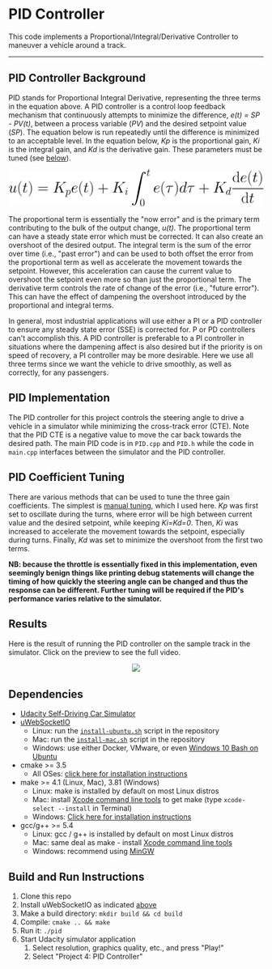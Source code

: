# PID Controller

This code implements a Proportional/Integral/Derivative Controller to maneuver a vehicle around a track. 

---

## PID Controller Background
PID stands for Proportional Integral Derivative, representing the three terms in the equation above. A PID controller
is a control loop feedback mechanism that continuously attempts to minimize the difference, _e(t) = SP - PV(t)_,
between a process variable (_PV_) and the desired setpoint value (_SP_). The equation below is run repeatedly until
the difference is minimized to an acceptable level. In the equation below, _Kp_ is the proportional gain, _Ki_ is the
integral gain, and _Kd_ is the derivative gain. These parameters must be tuned (see [below](#pid-coefficient-tuning)).

<p align="center">
<img alt="u(t) = Kp*e(t) + Ki*Σe(τ) + Kd*de(t)/dt" src="images/PID_equation.svg">
</p>

The proportional term is essentially the "now error" and is the primary term contributing to the bulk of the output
change, _u(t)_. The proportional term can have a steady state error which must be corrected. It can also create
an overshoot of the desired output. The integral term is the sum of the error over time (i.e., "past error") and
can be used to both offset the error from the proportional term as well as accelerate the movement towards the setpoint.
However, this acceleration can cause the current value to overshoot the setpoint even more so than just the proportional
term. The derivative term controls the rate of change of the error (i.e., "future error"). This can have the effect of
dampening the overshoot introduced by the proportional and integral terms.

In general, most industrial applications will use either a PI or a PID controller to ensure any steady state error (SSE)
is corrected for. P or PD controllers can't accomplish this. A PID controller is preferable to a PI controller in
situations where the dampening affect is also desired but if the priority is on speed of recovery, a PI controller
may be more desirable. Here we use all three terms since we want the vehicle to drive smoothly, as well as correctly,
for any passengers.

## PID Implementation
The PID controller for this project controls the steering angle to drive a vehicle in a simulator while minimizing the
cross-track error (CTE). Note that the PID CTE is a negative value to move the car back towards the desired path. The
main PID code is in `PID.cpp` and `PID.h` while the code in `main.cpp` interfaces between the simulator and the PID
controller. 

## PID Coefficient Tuning
There are various methods that can be used to tune the three gain coefficients. The simplest is
[manual tuning](https://en.wikipedia.org/wiki/PID_controller#Manual_tuning), which I used here. _Kp_ was first set
to oscillate during the turns, where error will be high between current value and the desired setpoint, while
keeping _Ki=Kd=0_. Then, _Ki_ was increased to accelerate the movement towards the setpoint, especially during turns.
Finally, _Kd_ was set to minimize the overshoot from the first two terms.

**NB: because the throttle is essentially fixed in this implementation, even seemingly benign things like printing
debug statements will change the timing of how quickly the steering angle can be changed and thus the response can
be different. Further tuning will be required if the PID's performance varies relative to the simulator.**   

## Results
Here is the result of running the PID controller on the sample track in the simulator. Click on the preview to see the full video.
<p align="center">
<a href="images/PID_track.mov"><img src="images/PID_track.gif"></a>
</p>

## Dependencies
* [Udacity Self-Driving Car Simulator](https://github.com/udacity/self-driving-car-sim/releases)
* [uWebSocketIO](https://github.com/uWebSockets/uWebSockets)
    * Linux: run the [`install-ubuntu.sh`](install-ubuntu.sh) script in the repository
    * Mac: run the [`install-mac.sh`](install-mac.sh) script in the repository
    * Windows: use either Docker, VMware, or even [Windows 10 Bash on Ubuntu](https://www.howtogeek.com/249966/how-to-install-and-use-the-linux-bash-shell-on-windows-10)
* cmake >= 3.5
    * All OSes: [click here for installation instructions](https://cmake.org/install)
* make >= 4.1 (Linux, Mac), 3.81 (Windows)
    * Linux: make is installed by default on most Linux distros
    * Mac: install [Xcode command line tools](https://developer.apple.com/xcode/features) to get make (type `xcode-select --install` in Terminal)
    * Windows: [Click here for installation instructions](http://gnuwin32.sourceforge.net/packages/make.htm)
* gcc/g++ >= 5.4
    * Linux: gcc / g++ is installed by default on most Linux distros
    * Mac: same deal as make - install [Xcode command line tools](https://developer.apple.com/xcode/features)
    * Windows: recommend using [MinGW](http://www.mingw.org)

## Build and Run Instructions

1. Clone this repo
2. Install uWebSocketIO as indicated [above](#dependencies)
3. Make a build directory: `mkdir build && cd build`
4. Compile: `cmake .. && make`
5. Run it: `./pid`
6. Start Udacity simulator application
    1. Select resolution, graphics quality, etc., and press "Play!" 
    2. Select "Project 4: PID Controller"